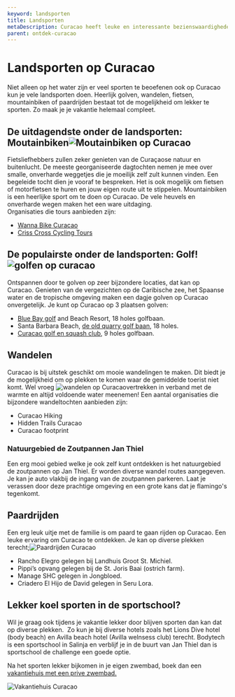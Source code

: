 ```yaml
---
keyword: landsporten
title: Landsporten
metaDescription: Curacao heeft leuke en interessante bezienswaardigheden. We hebben een top 10 voor jou geselecteerd van degenen die je zeker niet mag missen.
parent: ontdek-curacao
---
```


# Landsporten op Curacao

Niet alleen op het water zijn er veel sporten te beoefenen ook op Curacao kun je vele landsporten doen. Heerlijk golven, wandelen, fietsen, mountainbiken of paardrijden bestaat tot de mogelijkheid om lekker te sporten. Zo maak je je vakantie helemaal compleet.

De uitdagendste onder de landsporten: Moutainbiken![Moutainbiken op Curacao](https://cms.holidayrentalscuracao.nl/assets/uploads/2021/09/mountainbiken_curacao-150x150.jpg)
---------------------------------------------------------------------------------------------------------------------------------------------------------------------------

Fietsliefhebbers zullen zeker genieten van de Curaçaose natuur en buitenlucht. De meeste georganiseerde dagtochten nemen je mee over smalle, onverharde weggetjes die je moeilijk zelf zult kunnen vinden. Een begeleide tocht dien je vooraf te bespreken. Het is ook mogelijk om fietsen of motorfietsen te huren en jouw eigen route uit te stippelen. Mountainbiken is een heerlijke sport om te doen op Curacao. De vele heuvels en onverharde wegen maken het een ware uitdaging.  
Organisaties die tours aanbieden zijn:

* [Wanna Bike Curacao](https://www.facebook.com/wannabike/ "wanna bike curacao")
* [Criss Cross Cycling Tours](https://www.facebook.com/crisscrosscuracao/ "criss cross cycling tours curacao")

De populairste onder de landsporten: Golf!![golfen op curacao](https://cms.holidayrentalscuracao.nl/assets/uploads/2021/09/golf_curacao_blue_bay-150x150.jpg)
-------------------------------------------------------------------------------------------------------------------------------------------------------------

Ontspannen door te golven op zeer bijzondere locaties, dat kan op Curacao. Genieten van de vergezichten op de Caribische zee, het Spaanse water en de tropische omgeving maken een dagje golven op Curacao onvergetelijk. Je kunt op Curacao op 3 plaatsen golven:

* [Blue Bay golf](https://www.bluebay-curacao.com/nl/activities/golf) and Beach Resort, 18 holes golfbaan.
* Santa Barbara Beach, [de old quarry golf baan](https://www.oldquarrygolfcuracao.com/), 18 holes.
* [Curacao golf en squash club](https://www.curacaogolf.com/), 9 holes golfbaan.

Wandelen
--------

Curacao is bij uitstek geschikt om mooie wandelingen te maken. Dit biedt je de mogelijkheid om op plekken te komen waar de gemiddelde toerist niet komt. Wel vroeg ![wandelen op Curacao](https://cms.holidayrentalscuracao.nl/assets/uploads/2021/09/wandelen_curacao-150x150.jpg)vertrekken in verband met de warmte en altijd voldoende water meenemen! Een aantal organisaties die bijzondere wandeltochten aanbieden zijn:

* Curacao Hiking
* Hidden Trails Curacao
* Curacao footprint

### Natuurgebied de Zoutpannen Jan Thiel

Een erg mooi gebied welke je ook zelf kunt ontdekken is het natuurgebied de zoutpannen op Jan Thiel. Er worden diverse wandel routes aangegeven. Je kan je auto vlakbij de ingang van de zoutpannen parkeren. Laat je verassen door deze prachtige omgeving en een grote kans dat je flamingo's tegenkomt.

Paardrijden
-----------

Een erg leuk uitje met de familie is om paard te gaan rijden op Curacao. Een leuke ervaring om Curacao te ontdekken. Je kan op diverse plekken terecht;![Paardrijden Curacao](https://cms.holidayrentalscuracao.nl/assets/uploads/2021/09/Paardrijden_curacao-150x150.jpg)

* Rancho Elegro gelegen bij Landhuis Groot St. Michiel.
* Pippi’s opvang gelegen bij de St. Joris Baai (ostrich farm).
* Manage SHC gelegen in Jongbloed.
* Criadero El Hijo de David gelegen in Seru Lora.

Lekker koel sporten in de sportschool?
--------------------------------------

Wil je graag ook tijdens je vakantie lekker door blijven sporten dan kan dat op diverse plekken.  Zo kun je bij diverse hotels zoals het Lions Dive hotel (body beach) en Avilla beach hotel (Avilla welnsess club) terecht. Bodytech is een sportschool in Salinja en verblijf je in de buurt van Jan Thiel dan is sportschool de challenge een goede optie.

Na het sporten lekker bijkomen in je eigen zwembad, boek dan een [vakantiehuis met een prive zwembad.](https://www.holidayrentalscuracao.nl/vakantiehuizen/?preferences=privatePool "vakantiehuis met prive zwembad curacao")

![Vakantiehuis Curacao](https://cms.holidayrentalscuracao.nl/assets/uploads/2021/09/luxe_villas_curacao_vakantie_holiday_rentals_curacao.jpg)